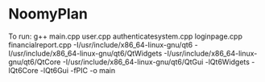 # NoomyPlan

To run: 
g++ main.cpp user.cpp authenticatesystem.cpp loginpage.cpp financialreport.cpp -I/usr/include/x86_64-linux-gnu/qt6 -I/usr/include/x86_64-linux-gnu/qt6/QtWidgets -I/usr/include/x86_64-linux-gnu/qt6/QtCore -I/usr/include/x86_64-linux-gnu/qt6/QtGui -lQt6Widgets -lQt6Core -lQt6Gui -fPIC -o main
